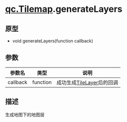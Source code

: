 # [qc.Tilemap](CTilemap.md).generateLayers

## 原型
* void generateLayers(function callback)

## 参数
| 参数名 | 类型 |  说明 |
| --------- | --------- | --------- |
| callback | function | 成功生成[TileLayer](CTileLayer.md)后的回调 |

## 描述
生成地图下的地图层

